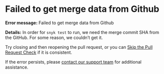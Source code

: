 # Failed to get merge data from Github

**Error message:** Failed to get merge data from Github

**Details:** In order for `snyk test` to run, we need the merge commit SHA from the GitHub. For some reason, we couldn’t get it.

Try closing and then reopening the pull request, or you can [Skip the Pull Request Check](https://github.com/snyk/user-docs/tree/58f91d848e16ddf2ffcca3711d6b8852412be402/hc/en-us/articles/360007301698/README.md) if it is consistent.

If the error persists, please [contact our support team](mailto:support@snyk.io) for additional assistance.

